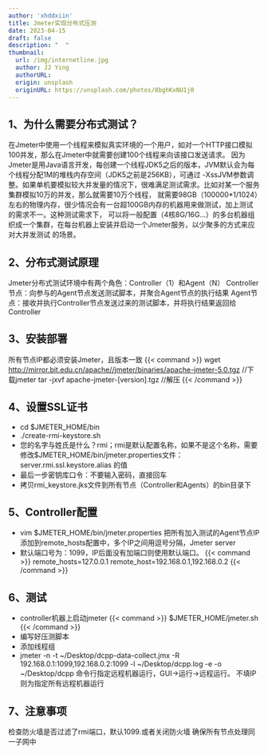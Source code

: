 ```yaml
---
author: 'xhddxiin'
title: Jmeter实现分布式压测
date: 2023-04-15
draft: false
description: "  "
thumbnail:
  url: /img/internetline.jpg
  author: JJ Ying
  authorURL: 
  origin: unsplash
  originURL: https://unsplash.com/photos/8bghKxNU1j0
---
```

## 1、为什么需要分布式测试？
在Jmeter中使用一个线程来模拟真实环境的一个用户，如对一个HTTP接口模拟100并发，那么在Jmeter中就需要创建100个线程来向该接口发送请求。
因为Jmeter是用Java语言开发，每创建一个线程JDK5之后的版本，JVM默认会为每个线程分配1M的堆栈内存空间（JDK5之前是256KB），可通过
-XssJVM参数调整。如果单机要模拟较大并发量的情况下，很难满足测试需求。比如对某一个服务集群模拟10万的并发，那么就需要10万个线程，
就需要98GB（100000*1/1024）左右的物理内存，很少情况会有一台超100GB内存的机器用来做测试，加上测试的需求不一。这种测试需求下，
可以将一般配置（4核8G/16G...）的多台机器组织成一个集群，在每台机器上安装并启动一个Jmeter服务，以少聚多的方式来应对大并发测试
的场景。
## 2、分布式测试原理
Jmeter分布式测试环境中有两个角色：Controller（1）和Agent（N）
Controller节点：向参与的Agent节点发送测试脚本，并聚合Agent节点的执行结果
Agent节点：接收并执行Controller节点发送过来的测试脚本，并将执行结果返回给Controller
## 3、安装部署
所有节点IP都必须安装Jmeter，且版本一致
{{< command >}}
wget http://mirror.bit.edu.cn/apache//jmeter/binaries/apache-jmeter-5.0.tgz //下载jmeter
tar -jxvf apache-jmeter-[version].tgz //解压
{{< /command >}}
## 4、设置SSL证书
* cd $JMETER_HOME/bin
* ./create-rmi-keystore.sh
* 您的名字与姓氏是什么？rmi；rmi是默认配置名称，如果不是这个名称，需要修改$JMETER_HOME/bin/jmeter.properties文件：server.rmi.ssl.keystore.alias 的值
* 最后一步密钥库口令：不要输入密码，直接回车
* 拷贝rmi_keystore.jks文件到所有节点（Controller和Agents）的bin目录下
## 5、Controller配置
* vim $JMETER_HOME/bin/jmeter.properties   把所有加入测试的Agent节点IP添加到remote_hosts配置中，多个IP之间用逗号分隔，Jmeter server 
* 默认端口号为：1099，IP后面没有加端口则使用默认端口。
{{< command >}}
remote_hosts=127.0.0.1
remote_host=192.168.0.1,192.168.0.2
{{< /command >}}
## 6、测试
* controller机器上启动jmeter
{{< command >}}
$JMETER_HOME/jmeter.sh
{{< /command >}}
* 编写好压测脚本
* 添加线程组
* jmeter -n -t ~/Desktop/dcpp-data-collect.jmx -R 192.168.0.1:1099,192.168.0.2:1099 -l ~/Desktop/dcpp.log -e -o ~/Desktop/dcpp  命令行指定远程机器运行，GUI->运行->远程运行。 不填IP则为指定所有远程机器运行
## 7、注意事项
检查防火墙是否过滤了rmi端口，默认1099.或者关闭防火墙
确保所有节点处理同一子网中